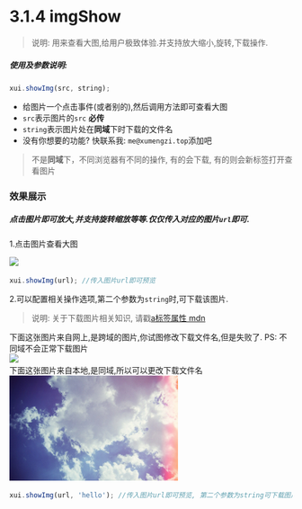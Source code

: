 <link rel="stylesheet" type="text/css" href="../assets/xui.css">
<script type="text/javascript" src="../assets/xui.js"></script>

# 3.1.4 imgShow

>说明: 用来查看大图,给用户极致体验.并支持放大缩小,旋转,下载操作.

##### 使用及参数说明:
```js
xui.showImg(src, string);
```
* 给图片一个点击事件(或者别的),然后调用方法即可查看大图
* `src`表示图片的`src` **必传**
* `string`表示图片处在**同域**下时下载的文件名
* 没有你想要的功能? 快联系我: `me@xumengzi.top`添加吧

>不是**同域**下，不同浏览器有不同的操作, 有的会下载, 有的则会新标签打开查看图片

### 效果展示

##### 点击图片即可放大,并支持旋转缩放等等.仅仅传入对应的图片`url`即可.

1.点击图片查看大图
<div>
	<img id="showImg" style="width: 300px" src="http://img.infinitynewtab.com/wallpaper/2811.jpg">
</div>

<script type="text/javascript">
document.getElementById('showImg').onclick = function(e){
	xui.showImg(e.target.src);
};
</script>

```js
xui.showImg(url); //传入图片url即可预览
```

2.可以配置相关操作选项,第二个参数为`string`时,可下载该图片.
>说明: 关于下载图片相关知识, 请戳[a标签属性 mdn](https://developer.mozilla.org/zh-CN/docs/Web/HTML/Element/a)

<div>
	<div>下面这张图片来自网上,是跨域的图片,你试图修改下载文件名,但是失败了. PS: 不同域不会正常下载图片</div>
	<img id="showImg1" style="width: 300px" src="http://img.infinitynewtab.com/wallpaper/2811.jpg">
	<div>下面这张图片来自本地,是同域,所以可以更改下载文件名</div>
	<img id="showImg2" style="width: 300px" src="../img/test.jpg">
</div>

<script type="text/javascript">
document.getElementById('showImg1').onclick = function(e){
	xui.showImg(e.target.src, 'hello');
};
document.getElementById('showImg2').onclick = function(e){
	xui.showImg(e.target.src, 'hello');
};
</script>

```js
xui.showImg(url, 'hello'); //传入图片url即可预览, 第二个参数为string可下载图片
```